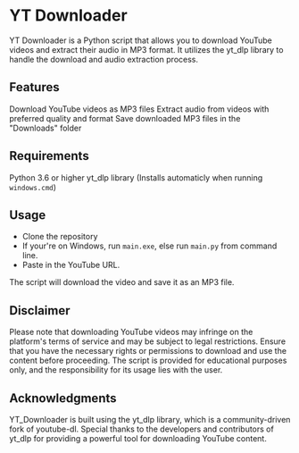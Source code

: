 # YT Downloader
YT Downloader is a Python script that allows you to download YouTube videos and extract their audio in MP3 format. It utilizes the yt_dlp library to handle the download and audio extraction process.

## Features
Download YouTube videos as MP3 files
Extract audio from videos with preferred quality and format
Save downloaded MP3 files in the "Downloads" folder
## Requirements
Python 3.6 or higher
yt_dlp library (Installs automaticly when running `windows.cmd`)
## Usage
- Clone the repository
- If your're on Windows, run `main.exe`, else run `main.py` from command line.
- Paste in the YouTube URL.

The script will download the video and save it as an MP3 file.

## Disclaimer
Please note that downloading YouTube videos may infringe on the platform's terms of service and may be subject to legal restrictions. Ensure that you have the necessary rights or permissions to download and use the content before proceeding. The script is provided for educational purposes only, and the responsibility for its usage lies with the user.

## Acknowledgments
YT_Downloader is built using the yt_dlp library, which is a community-driven fork of youtube-dl. Special thanks to the developers and contributors of yt_dlp for providing a powerful tool for downloading YouTube content.
